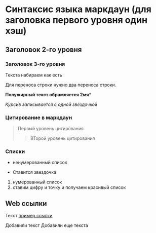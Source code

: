 # Синтаксис языка маркдаун (для заголовка первого уровня один хэш)
## Заголовок 2-го уровня
### Заголовок 3-го уровня

Текста набираем как есть 

Для переноса строки нужно два переноса строки.

**Полужирный текст обрамляется 2мя***

*Курсив записывается с одной звёздочкой*

### Цитирование в маркдаун
> Первый уровень цитирования
>> ВТорой уровень цитирования

### Списки

* ненумерованный список

* Ставится звездочка 

1. нумерованный список
2. ставим цифру и точку и получаем красивый список

## Web ссылки

Текст [пример ссылки](http.example.com)

Добавили текст 
Добавили еще текста 